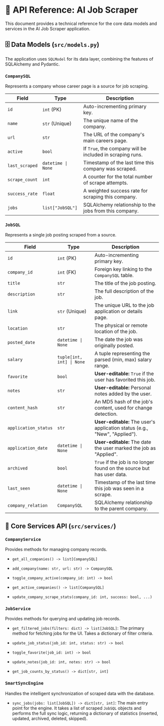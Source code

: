# 📖 API Reference: AI Job Scraper

This document provides a technical reference for the core data models and services in the AI Job Scraper application.

## 🗄️ Data Models (`src/models.py`)

The application uses `SQLModel` for its data layer, combining the features of SQLAlchemy and Pydantic.

### `CompanySQL`

Represents a company whose career page is a source for job scraping.

| Field          | Type                | Description                                                  |
| -------------- | ------------------- | ------------------------------------------------------------ |
| `id`           | `int` (PK)          | Auto-incrementing primary key.                               |
| `name`         | `str` (Unique)      | The unique name of the company.                              |
| `url`          | `str`               | The URL of the company's main careers page.                  |
| `active`       | `bool`              | If `True`, the company will be included in scraping runs.    |
| `last_scraped` | `datetime \| None`  | Timestamp of the last time this company was scraped.         |
| `scrape_count` | `int`               | A counter for the total number of scrape attempts.           |
| `success_rate` | `float`             | A weighted success rate for scraping this company.           |
| `jobs`         | `list["JobSQL"]`    | SQLAlchemy relationship to the jobs from this company.       |

### `JobSQL`

Represents a single job posting scraped from a source.

| Field                | Type                               | Description                                                              |
| -------------------- | ---------------------------------- | ------------------------------------------------------------------------ |
| `id`                 | `int` (PK)                         | Auto-incrementing primary key.                                           |
| `company_id`         | `int` (FK)                         | Foreign key linking to the `CompanySQL` table.                           |
| `title`              | `str`                              | The title of the job posting.                                            |
| `description`        | `str`                              | The full description of the job.                                         |
| `link`               | `str` (Unique)                     | The unique URL to the job application or details page.                   |
| `location`           | `str`                              | The physical or remote location of the job.                              |
| `posted_date`        | `datetime \| None`                 | The date the job was originally posted.                                  |
| `salary`             | `tuple[int, int] \| None`          | A tuple representing the parsed (min, max) salary range.                 |
| `favorite`           | `bool`                             | **User-editable:** `True` if the user has favorited this job.            |
| `notes`              | `str`                              | **User-editable:** Personal notes added by the user.                     |
| `content_hash`       | `str`                              | An MD5 hash of the job's content, used for change detection.             |
| `application_status` | `str`                              | **User-editable:** The user's application status (e.g., "New", "Applied"). |
| `application_date`   | `datetime \| None`                 | **User-editable:** The date the user marked the job as "Applied".        |
| `archived`           | `bool`                             | `True` if the job is no longer found on the source but has user data.    |
| `last_seen`          | `datetime \| None`                 | Timestamp of the last time this job was seen in a scrape.                |
| `company_relation`   | `CompanySQL`                       | SQLAlchemy relationship to the parent company.                           |

## 🔧 Core Services API (`src/services/`)

### `CompanyService`

Provides methods for managing company records.

* `get_all_companies() -> list[CompanySQL]`

* `add_company(name: str, url: str) -> CompanySQL`

* `toggle_company_active(company_id: int) -> bool`

* `get_active_companies() -> list[CompanySQL]`

* `update_company_scrape_stats(company_id: int, success: bool, ...)`

### `JobService`

Provides methods for querying and updating job records.

* `get_filtered_jobs(filters: dict) -> list[JobSQL]`: The primary method for fetching jobs for the UI. Takes a dictionary of filter criteria.

* `update_job_status(job_id: int, status: str) -> bool`

* `toggle_favorite(job_id: int) -> bool`

* `update_notes(job_id: int, notes: str) -> bool`

* `get_job_counts_by_status() -> dict[str, int]`

### `SmartSyncEngine`

Handles the intelligent synchronization of scraped data with the database.

* `sync_jobs(jobs: list[JobSQL]) -> dict[str, int]`: The main entry point for the engine. It takes a list of scraped `JobSQL` objects and performs the full sync logic, returning a dictionary of statistics (inserted, updated, archived, deleted, skipped).
